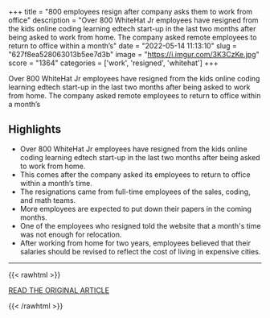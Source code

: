 +++
title = "800 employees resign after company asks them to work from office"
description = "Over 800 WhiteHat Jr employees have resigned from the kids online coding learning edtech start-up in the last two months after being asked to work from home. The company asked remote employees to return to office within a month’s"
date = "2022-05-14 11:13:10"
slug = "627f8ea528063013b5ee7d3b"
image = "https://i.imgur.com/3K3CzKe.jpg"
score = "1364"
categories = ['work', 'resigned', 'whitehat']
+++

Over 800 WhiteHat Jr employees have resigned from the kids online coding learning edtech start-up in the last two months after being asked to work from home. The company asked remote employees to return to office within a month’s

## Highlights

- Over 800 WhiteHat Jr employees have resigned from the kids online coding learning edtech start-up in the last two months after being asked to work from home.
- This comes after the company asked its employees to return to office within a month’s time.
- The resignations came from full-time employees of the sales, coding, and math teams.
- More employees are expected to put down their papers in the coming months.
- One of the employees who resigned told the website that a month's time was not enough for relocation.
- After working from home for two years, employees believed that their salaries should be revised to reflect the cost of living in expensive cities.

---

{{< rawhtml >}}
  <p class="article-category">
    <a target="_blank" href="https://atechdaily.com/employees-resign-after-company-asks-them-to-work-from-office.html">READ THE ORIGINAL ARTICLE</a>
  </p>
{{< /rawhtml >}}
